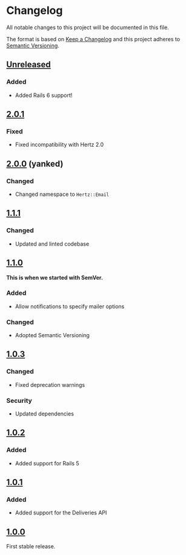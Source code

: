 # Changelog

All notable changes to this project will be documented in this file.

The format is based on [Keep a Changelog](http://keepachangelog.com/en/1.0.0/) and this project
adheres to [Semantic Versioning](http://semver.org/spec/v2.0.0.html).

## [Unreleased]

### Added

- Added Rails 6 support!

## [2.0.1]

### Fixed

- Fixed incompatibility with Hertz 2.0

## [2.0.0] (yanked)

### Changed

- Changed namespace to `Hertz::Email`

## [1.1.1]

### Changed

- Updated and linted codebase

## [1.1.0]

**This is when we started with SemVer.**

### Added

- Allow notifications to specify mailer options

### Changed

- Adopted Semantic Versioning

## [1.0.3]

### Changed

- Fixed deprecation warnings

### Security

- Updated dependencies

## [1.0.2]

### Added

- Added support for Rails 5

## [1.0.1]

### Added

- Added support for the Deliveries API

## [1.0.0]

First stable release.

[Unreleased]: https://github.com/aldesantis/hertz-email/compare/v2.0.1...HEAD
[2.0.1]: https://github.com/aldesantis/hertz-email/compare/v2.0.0...v2.0.1
[2.0.0]: https://github.com/aldesantis/hertz-email/compare/v1.1.1...v2.0.0
[1.1.1]: https://github.com/aldesantis/hertz-email/compare/v1.1.0...v1.1.1
[1.1.0]: https://github.com/aldesantis/hertz-email/compare/v1.0.3...v1.1.0
[1.0.3]: https://github.com/aldesantis/hertz-email/compare/v1.0.2...v1.0.3
[1.0.2]: https://github.com/aldesantis/hertz-email/compare/v1.0.1...v1.0.2
[1.0.1]: https://github.com/aldesantis/hertz-email/compare/v1.0.0...v1.0.1
[1.0.0]: https://github.com/aldesantis/hertz-email/compare/v0.1.0...v1.0.0
